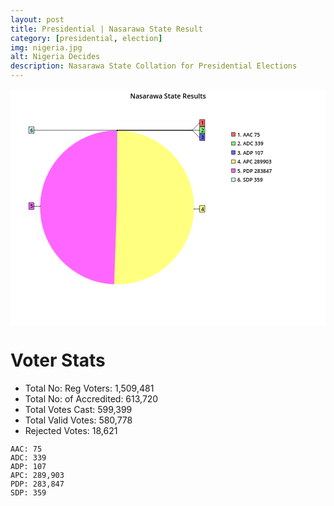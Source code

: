 ```yaml
---
layout: post
title: Presidential | Nasarawa State Result
category: [presidential, election]
img: nigeria.jpg
alt: Nigeria Decides
description: Nasarawa State Collation for Presidential Elections
---
```


<svg viewBox='0 0 800 600' xmlns='http://www.w3.org/2000/svg' xmlns:xlink='http://www.w3.org/1999/xlink' xml:space='preserve'><g font-family='Arial' font-size='11px' fill='none' fill-rule='evenodd' stroke-linecap='square'><rect id='b19992' x='0' y='0' width='800' height='600'/><use xlink:href='#b19992' fill='#FFFFFF'/><path id='b19993' stroke-linecap='butt' d='M270.5,105.5 A195,195 0 0 1 270.66,105.5 L270.5,300.5 L270.5,105.5 Z'/><use xlink:href='#b19993' fill='#FF6666' stroke='#FF6666'/><path id='b19994' stroke-linecap='butt' d='M269.735,105.502 A195,195 0 0 1 270.5,105.5 L270.5,300.5 L269.735,105.502 Z'/><use xlink:href='#b19994' fill='#CCFFFF' stroke='#CCFFFF'/><path id='b19995' stroke-linecap='butt' d='M270.66,105.5 A195,195 0 0 1 271.383,105.502 L270.5,300.5 L270.66,105.5 Z'/><use xlink:href='#b19995' fill='#80FF80' stroke='#80FF80'/><path id='b19996' stroke-linecap='butt' d='M271.383,105.502 A195,195 0 0 1 271.611,105.503 L270.5,300.5 L271.383,105.502 Z'/><use xlink:href='#b19996' fill='#6666FF' stroke='#6666FF'/><path id='b19997' stroke-linecap='butt' d='M263.872,495.387 A195,195 0 0 1 269.735,105.502 L270.5,300.5 L263.872,495.387 Z'/><use xlink:href='#b19997' fill='#FF66FF' stroke='#FF66FF'/><path id='b19998' stroke-linecap='butt' d='M271.611,105.503 A195,195 0 1 1 263.872,495.387 L270.5,300.5 L271.611,105.503 Z'/><use xlink:href='#b19998' fill='#FFFF80' stroke='#FFFF80'/><line id='b19999' x1='270.5' y1='105.5' x2='270.5' y2='104.5'/><use xlink:href='#b19999' stroke='#000000'/><line id='b20000' x1='270.5' y1='104.5' x2='461.5' y2='104.5'/><use xlink:href='#b20000' stroke='#000000'/><line id='b20001' x1='461.5' y1='104.5' x2='479.5' y2='86.5'/><use xlink:href='#b20001' stroke='#000000'/><line id='b20002' x1='479.5' y1='86.5' x2='480.5' y2='86.5'/><use xlink:href='#b20002' stroke='#000000'/><rect id='b20003' x='480.5' y='77.5' width='13' height='17'/><use xlink:href='#b20003' fill='#FF6666' stroke='#000000'/><text id='b20004' style="font-family:'Open Sans Semibold';font-size:13px;" x='484' y='91'>1</text><use xlink:href='#b20004' fill='#000000'/><line id='b20005' x1='271.5' y1='105.5' x2='271.5' y2='104.5'/><use xlink:href='#b20005' stroke='#000000'/><line id='b20006' x1='271.5' y1='104.5' x2='479.5' y2='104.5'/><use xlink:href='#b20006' stroke='#000000'/><line id='b20007' x1='479.5' y1='104.5' x2='480.5' y2='104.5'/><use xlink:href='#b20007' stroke='#000000'/><rect id='b20008' x='480.5' y='95.5' width='13' height='17'/><use xlink:href='#b20008' fill='#80FF80' stroke='#000000'/><text id='b20009' style="font-family:'Open Sans Semibold';font-size:13px;" x='484' y='109'>2</text><use xlink:href='#b20009' fill='#000000'/><line id='b20010' x1='271.5' y1='105.5' x2='271.5' y2='104.5'/><use xlink:href='#b20010' stroke='#000000'/><line id='b20011' x1='271.5' y1='104.5' x2='461.5' y2='104.5'/><use xlink:href='#b20011' stroke='#000000'/><line id='b20012' x1='461.5' y1='104.5' x2='479.5' y2='122.5'/><use xlink:href='#b20012' stroke='#000000'/><line id='b20013' x1='479.5' y1='122.5' x2='480.5' y2='122.5'/><use xlink:href='#b20013' stroke='#000000'/><rect id='b20014' x='480.5' y='113.5' width='13' height='17'/><use xlink:href='#b20014' fill='#6666FF' stroke='#000000'/><text id='b20015' style="font-family:'Open Sans Semibold';font-size:13px;" x='484' y='127'>3</text><use xlink:href='#b20015' fill='#000000'/><line id='b20016' x1='465.5' y1='304.5' x2='466.5' y2='304.5'/><use xlink:href='#b20016' stroke='#000000'/><line id='b20017' x1='466.5' y1='304.5' x2='479.5' y2='304.5'/><use xlink:href='#b20017' stroke='#000000'/><line id='b20018' x1='479.5' y1='304.5' x2='480.5' y2='304.5'/><use xlink:href='#b20018' stroke='#000000'/><rect id='b20019' x='480.5' y='295.5' width='13' height='17'/><use xlink:href='#b20019' fill='#FFFF80' stroke='#000000'/><text id='b20020' style="font-family:'Open Sans Semibold';font-size:13px;" x='484' y='309'>4</text><use xlink:href='#b20020' fill='#000000'/><line id='b20021' x1='75.5' y1='297.5' x2='74.5' y2='297.5'/><use xlink:href='#b20021' stroke='#000000'/><line id='b20022' x1='74.5' y1='297.5' x2='60.5' y2='297.5'/><use xlink:href='#b20022' stroke='#000000'/><line id='b20023' x1='60.5' y1='297.5' x2='59.5' y2='297.5'/><use xlink:href='#b20023' stroke='#000000'/><rect id='b20024' x='46.5' y='288.5' width='13' height='17'/><use xlink:href='#b20024' fill='#FF66FF' stroke='#000000'/><text id='b20025' style="font-family:'Open Sans Semibold';font-size:13px;" x='50' y='302'>5</text><use xlink:href='#b20025' fill='#000000'/><line id='b20026' x1='270.5' y1='105.5' x2='270.5' y2='104.5'/><use xlink:href='#b20026' stroke='#000000'/><line id='b20027' x1='270.5' y1='104.5' x2='60.5' y2='104.5'/><use xlink:href='#b20027' stroke='#000000'/><line id='b20028' x1='60.5' y1='104.5' x2='59.5' y2='104.5'/><use xlink:href='#b20028' stroke='#000000'/><rect id='b20029' x='46.5' y='95.5' width='13' height='17'/><use xlink:href='#b20029' fill='#CCFFFF' stroke='#000000'/><text id='b20030' style="font-family:'Open Sans Semibold';font-size:13px;" x='50' y='109'>6</text><use xlink:href='#b20030' fill='#000000'/><rect id='b20031' x='561.5' y='110.5' width='9' height='9'/><use xlink:href='#b20031' fill='#FF6666' stroke='#000000'/><text id='b20032' style="font-family:'Open Sans Semibold';font-size:13px;" x='576' y='120'>1. AAC 75</text><use xlink:href='#b20032' fill='#000000'/><rect id='b20033' x='561.5' y='133.5' width='9' height='9'/><use xlink:href='#b20033' fill='#80FF80' stroke='#000000'/><text id='b20034' style="font-family:'Open Sans Semibold';font-size:13px;" x='576' y='143'>2. ADC 339</text><use xlink:href='#b20034' fill='#000000'/><rect id='b20035' x='561.5' y='156.5' width='9' height='9'/><use xlink:href='#b20035' fill='#6666FF' stroke='#000000'/><text id='b20036' style="font-family:'Open Sans Semibold';font-size:13px;" x='576' y='166'>3. ADP 107</text><use xlink:href='#b20036' fill='#000000'/><rect id='b20037' x='561.5' y='179.5' width='9' height='9'/><use xlink:href='#b20037' fill='#FFFF80' stroke='#000000'/><text id='b20038' style="font-family:'Open Sans Semibold';font-size:13px;" x='576' y='189'>4. APC 289903</text><use xlink:href='#b20038' fill='#000000'/><rect id='b20039' x='561.5' y='202.5' width='9' height='9'/><use xlink:href='#b20039' fill='#FF66FF' stroke='#000000'/><text id='b20040' style="font-family:'Open Sans Semibold';font-size:13px;" x='576' y='212'>5. PDP 283847</text><use xlink:href='#b20040' fill='#000000'/><rect id='b20041' x='561.5' y='225.5' width='9' height='9'/><use xlink:href='#b20041' fill='#CCFFFF' stroke='#000000'/><text id='b20042' style="font-family:'Open Sans Semibold';font-size:13px;" x='576' y='235'>6. SDP 359</text><use xlink:href='#b20042' fill='#000000'/><text id='b20043' style="font-family:'Open Sans Semibold';font-size:17px;" x='304' y='24'>Nasarawa State Results</text><use xlink:href='#b20043' fill='#000000'/></g></svg>



# Voter Stats

- Total No: Reg Voters: 1,509,481 
- Total No: of Accredited: 613,720 
- Total Votes Cast: 599,399 
- Total Valid Votes: 580,778 
- Rejected Votes: 18,621 

```
AAC: 75 
ADC: 339 
ADP: 107 
APC: 289,903 
PDP: 283,847 
SDP: 359
```
